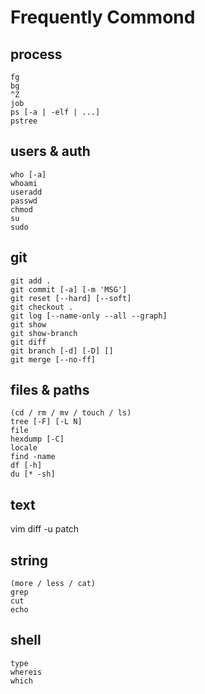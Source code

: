 Frequently Commond
==================

## process ##
```
fg
bg
^Z
job
ps [-a | -elf | ...]
pstree
```

## users & auth ##
```
who [-a]
whoami
useradd
passwd
chmod
su
sudo
```

## git ##
```
git add .
git commit [-a] [-m 'MSG'] 
git reset [--hard] [--soft]
git checkout .
git log [--name-only --all --graph]
git show
git show-branch
git diff
git branch [-d] [-D] []
git merge [--no-ff]
```

## files & paths ##
```
(cd / rm / mv / touch / ls)
tree [-F] [-L N]
file
hexdump [-C]
locale
find -name
df [-h]
du [* -sh]
```

## text ##
vim 
diff -u
patch

## string ##
```
(more / less / cat)
grep
cut
echo
```

## shell ##
```
type
whereis
which
```

